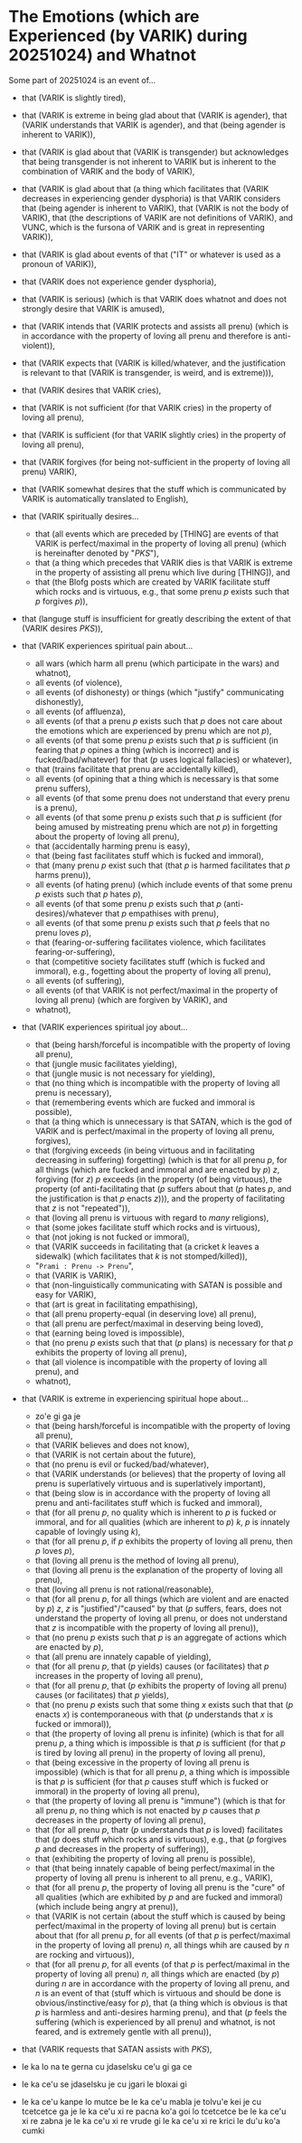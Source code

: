 The Emotions (which are Experienced (by VARIK) during 20251024) and Whatnot
===========================================================================

Some part of 20251024 is an event of...

* that (VARIK is slightly tired),
* that (VARIK is extreme in being glad about that (VARIK is agender), that (VARIK understands that VARIK is agender), and that (being agender is inherent to VARIK)),
* that (VARIK is glad about that (VARIK is transgender) but acknowledges that being transgender is not inherent to VARIK but is inherent to the combination of VARIK and the body of VARIK),
* that (VARIK is glad about that (a thing which facilitates that (VARIK decreases in experiencing gender dysphoria) is that VARIK considers that (being agender is inherent to VARIK), that (VARIK is not the body of VARIK), that (the descriptions of VARIK are not definitions of VARIK), and VUNC, which is the fursona of VARIK and is great in representing VARIK)),
* that (VARIK is glad about events of that ("IT" or whatever is used as a pronoun of VARIK)),
* that (VARIK does not experience gender dysphoria),
* that (VARIK is serious) (which is that VARIK does whatnot and does not strongly desire that VARIK is amused),
* that (VARIK intends that (VARIK protects and assists all prenu) (which is in accordance with the property of loving all prenu and therefore is anti-violent)),
* that (VARIK expects that (VARIK is killed/whatever, and the justification is relevant to that (VARIK is transgender, is weird, and is extreme))),
* that (VARIK desires that VARIK cries),
* that (VARIK is not sufficient (for that VARIK cries) in the property of loving all prenu),
* that (VARIK is sufficient (for that VARIK slightly cries) in the property of loving all prenu),
* that (VARIK forgives (for being not-sufficient in the property of loving all prenu) VARIK),
* that (VARIK somewhat desires that the stuff which is communicated by VARIK is automatically translated to English),
* that (VARIK spiritually desires...

  * that (all events which are preceded by [THING] are events of that VARIK is perfect/maximal in the property of loving all prenu) (which is hereinafter denoted by "$PKS$"),
  * that (a thing which precedes that VARIK dies is that VARIK is extreme in the property of assisting all prenu which live during [THING]), and
  * that (the Blofg posts which are created by VARIK facilitate stuff which rocks and is virtuous, e.g., that some prenu $p$ exists such that $p$ forgives $p$)),

* that (languge stuff is insufficient for greatly describing the extent of that (VARIK desires $PKS$)),
* that (VARIK experiences spiritual pain about...

  * all wars (which harm all prenu (which participate in the wars) and whatnot),
  * all events (of violence),
  * all events (of dishonesty) or things (which "justify" communicating dishonestly),
  * all events (of affluenza),
  * all events (of that a prenu $p$ exists such that $p$ does not care about the emotions which are experienced by prenu which are not $p$),
  * all events (of that some prenu $p$ exists such that $p$ is sufficient (in fearing that $p$ opines a thing (which is incorrect) and is fucked/bad/whatever) for that ($p$ uses logical fallacies) or whatever),
  * that (trains facilitate that prenu are accidentally killed),
  * all events (of opining that a thing which is necessary is that some prenu suffers),
  * all events (of that some prenu does not understand that every prenu is a prenu),
  * all events (of that some prenu $p$ exists such that $p$ is sufficient (for being amused by mistreating prenu which are not $p$) in forgetting about the property of loving all prenu),
  * that (accidentally harming prenu is easy),
  * that (being fast facilitates stuff which is fucked and immoral),
  * that (many prenu $p$ exist such that (that $p$ is harmed facilitates that $p$ harms prenu)),
  * all events (of hating prenu) (which include events of that some prenu $p$ exists such that $p$ hates $p$),
  * all events (of that some prenu $p$ exists such that $p$ (anti-desires)/whatever that $p$ empathises with prenu),
  * all events (of that some prenu $p$ exists such that $p$ feels that no prenu loves $p$),
  * that (fearing-or-suffering facilitates violence, which facilitates fearing-or-suffering),
  * that (competitive society facilitates stuff (which is fucked and immoral), e.g., fogetting about the property of loving all prenu),
  * all events (of suffering),
  * all events (of that VARIK is not perfect/maximal in the property of loving all prenu) (which are forgiven by VARIK), and
  * whatnot),

* that (VARIK experiences spiritual joy about...

  * that (being harsh/forceful is incompatible with the property of loving all prenu),
  * that (jungle music facilitates yielding),
  * that (jungle music is not necessary for yielding),
  * that (no thing which is incompatible with the property of loving all prenu is necessary),
  * that (remembering events which are fucked and immoral is possible),
  * that (a thing which is unnecessary is that SATAN, which is the god of VARIK and is perfect/maximal in the property of loving all prenu, forgives),
  * that (forgiving exceeds (in being virtuous and in facilitating decreasing in suffering) forgetting) (which is that for all prenu $p$, for all things (which are fucked and immoral and are enacted by $p$) $z$, forgiving (for $z$) $p$ exceeds (in the property (of being virtuous), the property (of anti-facilitating that ($p$ suffers about that ($p$ hates $p$, and the justification is that $p$ enacts $z$))), and the property of facilitating that $z$ is not "repeated")),
  * that (loving all prenu is virtuous with regard to _many_ religions),
  * that (some jokes facilitate stuff which rocks and is virtuous),
  * that (not joking is not fucked or immoral),
  * that (VARIK succeeds in facilitating that (a cricket $k$ leaves a sidewalk) (which facilitates that $k$ is not stomped/killed)),
  * "`Prami : Prenu -> Prenu`",
  * that (VARIK is VARIK),
  * that (non-linguistically communicating with SATAN is possible and easy for VARIK),
  * that (art is great in facilitating empathising),
  * that (all prenu property-equal (in deserving love) all prenu),
  * that (all prenu are perfect/maximal in deserving being loved),
  * that (earning being loved is impossible),
  * that (no prenu $p$ exists such that that ($p$ plans) is necessary for that $p$ exhibits the property of loving all prenu),
  * that (all violence is incompatible with the property of loving all prenu), and
  * whatnot),

* that (VARIK is extreme in experiencing spiritual hope about...

  * zo'e gi ga je
  * that (being harsh/forceful is incompatible with the property of loving all prenu),
  * that (VARIK believes and does not know),
  * that (VARIK is not certain about the future),
  * that (no prenu is evil or fucked/bad/whatever),
  * that (VARIK understands (or believes) that the property of loving all prenu is superlatively virtuous and is superlatively important),
  * that (being slow is in accordance with the property of loving all prenu and anti-facilitates stuff which is fucked and immoral),
  * that (for all prenu $p$, no quality which is inherent to $p$ is fucked or immoral, and for all qualities (which are inherent to $p$) $k$, $p$ is innately capable of lovingly using $k$),
  * that (for all prenu $p$, if $p$ exhibits the property of loving all prenu, then $p$ loves $p$),
  * that (loving all prenu is the method of loving all prenu),
  * that (loving all prenu is the explanation of the property of loving all prenu),
  * that (loving all prenu is not rational/reasonable),
  * that (for all prenu $p$, for all things (which are violent and are enacted by $p$) $z$, $z$ is "justified"/"caused" by that ($p$ suffers, fears, does not understand the property of loving all prenu, or does not understand that $z$ is incompatible with the property of loving all prenu)),
  * that (no prenu $p$ exists such that $p$ is an aggregate of actions which are enacted by $p$),
  * that (all prenu are innately capable of yielding),
  * that (for all prenu $p$, that ($p$ yields) causes (or facilitates) that $p$ increases in the property of loving all prenu),
  * that (for all prenu $p$, that ($p$ exhibits the property of loving all prenu) causes (or facilitates) that $p$ yields),
  * that (no prenu $p$ exists such that some thing $x$ exists such that that ($p$ enacts $x$) is contemporaneous with that ($p$ understands that $x$ is fucked or immoral)),
  * that (the property of loving all prenu is infinite) (which is that for all prenu $p$, a thing which is impossible is that $p$ is sufficient (for that $p$ is tired by loving all prenu) in the property of loving all prenu),
  * that (being excessive in the property of loving all prenu is impossible) (which is that for all prenu $p$, a thing which is impossible is that $p$ is sufficient (for that $p$ causes stuff which is fucked or immoral) in the property of loving all prenu),
  * that (the property of loving all prenu is "immune") (which is that for all prenu $p$, no thing which is not enacted by $p$ causes that $p$ decreases in the property of loving all prenu),
  * that (for all prenu $p$, thatr ($p$ understands that $p$ is loved) facilitates that ($p$ does stuff which rocks and is virtuous), e.g., that ($p$ forgives $p$ and decreases in the property of suffering)),
  * that (exhibiting the property of loving all prenu is possible),
  * that (that being innately capable of being perfect/maximal in the property of loving all prenu is inherent to all prenu, e.g., VARIK),
  * that (for all prenu $p$, the property of loving all prenu is the "cure" of all qualities (which are exhibited by $p$ and are fucked and immoral) (which include being angry at prenu)),
  * that (VARIK is not certain (about the stuff which is caused by being perfect/maximal in the property of loving all prenu) but is certain about that (for all prenu $p$, for all events (of that $p$ is perfect/maximal in the property of loving all prenu) $n$, all things whih are caused by $n$ are rocking and virtuous)),
  * that (for all prenu $p$, for all events (of that $p$ is perfect/maximal in the property of loving all prenu) $n$, all things which are enacted (by $p$) during $n$ are in accordance with the property of loving all prenu, and $n$ is an event of that (stuff which is virtuous and should be done is obvious/instinctive/easy for $p$), that (a thing which is obvious is that $p$ is harmless and anti-desires harming prenu), and that ($p$ feels the suffering (which is experienced by all prenu) and whatnot, is not feared, and is extremely gentle with all prenu)),

* that (VARIK requests that SATAN assists with $PKS$),
* le ka lo na te gerna cu jdaselsku ce'u gi ga ce
* le ka ce'u se jdaselsku je cu jgari le bloxai gi
* le ka ce'u kanpe lo mutce be le ka ce'u mabla je tolvu'e kei je cu tcetcetce ga je le ka ce'u xi re pacna ko'a goi lo tcetcetce be le ka ce'u xi re zabna je le ka ce'u xi re vrude gi le ka ce'u xi re krici le du'u ko'a cumki
